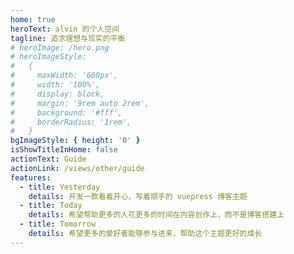 ```yaml
---
home: true
heroText: alvin 的个人空间
tagline: 追求理想与现实的平衡
# heroImage: /hero.png
# heroImageStyle:
#   {
#     maxWidth: '600px',
#     width: '100%',
#     display: block,
#     margin: '9rem auto 2rem',
#     background: '#fff',
#     borderRadius: '1rem',
#   }
bgImageStyle: { height: '0' }
isShowTitleInHome: false
actionText: Guide
actionLink: /views/other/guide
features:
  - title: Yesterday
    details: 开发一款看着开心、写着顺手的 vuepress 博客主题
  - title: Today
    details: 希望帮助更多的人花更多的时间在内容创作上，而不是博客搭建上
  - title: Tomorrow
    details: 希望更多的爱好者能够参与进来，帮助这个主题更好的成长
---
```

